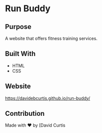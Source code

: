# Run Buddy

## Purpose
A website that offers fitness training services.

## Built With
* HTML
* CSS

## Website
https://davidebcurtis.github.io/run-buddy/

## Contribution
Made with ❤️ by [David Curtis
